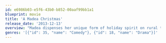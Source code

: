 ```yaml
---
id: e6986b03-e5f6-43b0-b852-00aaf99bb1a1
blueprint: movie
title: 'A Madea Christmas'
release_date: '2013-12-13'
overview: "Madea dispenses her unique form of holiday spirit on rural town when she's coaxed into helping a friend pay her daughter a surprise visit in the country for Christmas."
genres: '[{"id": 35, "name": "Comedy"}, {"id": 18, "name": "Drama"}]'
---
```

